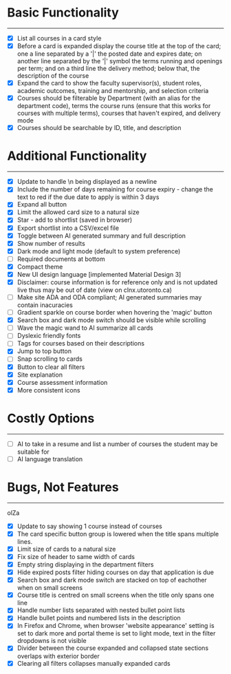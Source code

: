 # Basic Functionality

---

- [x] List all courses in a card style
- [x] Before a card is expanded display the course title at the top of the card; one a line separated by a '|' the posted date and expires date; on another line separated by the '|' symbol the terms running and openings per term; and on a third line the delivery method; below that, the description of the course
- [x] Expand the card to show the faculty supervisor(s), student roles, academic outcomes, training and mentorship, and selection criteria
- [x] Courses should be filterable by Department (with an alias for the department code), terms the course runs (ensure that this works for courses with multiple terms), courses that haven't expired, and delivery mode
- [x] Courses should be searchable by ID, title, and description

# Additional Functionality

---

- [x] Update to handle \n being displayed as a newline
- [x] Include the number of days remaining for course expiry - change the text to red if the due date to apply is within 3 days
- [x] Expand all button
- [x] Limit the allowed card size to a natural size
- [x] Star - add to shortlist (saved in browser)
- [x] Export shortlist into a CSV/excel file
- [x] Toggle between AI generated summary and full description
- [x] Show number of results
- [x] Dark mode and light mode (default to system preference)
- [ ] Required documents at bottom
- [x] Compact theme
- [x] New UI design language \[implemented Material Design 3\] 
- [x] Disclaimer: course information is for reference only and is not updated live thus may be out of date (view on clnx.utoronto.ca)
- [ ] Make site ADA and ODA compliant; AI generated summaries may contain inacuracies
- [ ] Gradient sparkle on course border when hovering the 'magic' button
- [x] Search box and dark mode switch should be visible while scrolling
- [ ] Wave the magic wand to AI summarize all cards
- [ ] Dyslexic friendly fonts
- [ ] Tags for courses based on their descriptions
- [x] Jump to top button
- [ ] Snap scrolling to cards
- [x] Button to clear all filters
- [x] Site explanation
- [x] Course assessment information
- [x] More consistent icons

# Costly Options

---

- [ ] AI to take in a resume and list a number of courses the student may be suitable for
- [ ] AI language translation

# Bugs, Not Features

---
olZa         
- [x] Update to say showing 1 course instead of courses
- [x] The card specific button group is lowered when the title spans multiple lines.
- [x] Limit size of cards to a natural size
- [x] Fix size of header to same width of cards 
- [x] Empty string displaying in the department filters
- [x] Hide expired posts filter hiding courses on day that application is due
- [x] Search box and dark mode switch are stacked on top of eachother when on small screens
- [x] Course title is centred on small screens when the title only spans one line 
- [x] Handle number lists separated with nested bullet point lists
- [x] Handle bullet points and numbered lists in the description
- [x] In Firefox and Chrome, when browser 'website appearance' setting is set to dark more and portal theme is set to light mode, text in the filter dropdowns is not visible 
- [x] Divider between the course expanded and collapsed state sections overlaps with exterior border
- [x] Clearing all filters collapses manually expanded cards